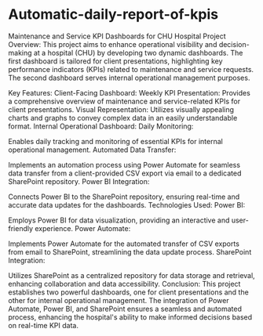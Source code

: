 # Automatic-daily-report-of-kpis

Maintenance and Service KPI Dashboards for CHU Hospital
Project Overview:
This project aims to enhance operational visibility and decision-making at a hospital (CHU) by developing two dynamic dashboards. The first dashboard is tailored for client presentations, highlighting key performance indicators (KPIs) related to maintenance and service requests. The second dashboard serves internal operational management purposes.

Key Features:
Client-Facing Dashboard:
Weekly KPI Presentation:
Provides a comprehensive overview of maintenance and service-related KPIs for client presentations.
Visual Representation:
Utilizes visually appealing charts and graphs to convey complex data in an easily understandable format.
Internal Operational Dashboard:
Daily Monitoring:

Enables daily tracking and monitoring of essential KPIs for internal operational management.
Automated Data Transfer:

Implements an automation process using Power Automate for seamless data transfer from a client-provided CSV export via email to a dedicated SharePoint repository.
Power BI Integration:

Connects Power BI to the SharePoint repository, ensuring real-time and accurate data updates for the dashboards.
Technologies Used:
Power BI:

Employs Power BI for data visualization, providing an interactive and user-friendly experience.
Power Automate:

Implements Power Automate for the automated transfer of CSV exports from email to SharePoint, streamlining the data update process.
SharePoint Integration:

Utilizes SharePoint as a centralized repository for data storage and retrieval, enhancing collaboration and data accessibility.
Conclusion:
This project establishes two powerful dashboards, one for client presentations and the other for internal operational management. The integration of Power Automate, Power BI, and SharePoint ensures a seamless and automated process, enhancing the hospital's ability to make informed decisions based on real-time KPI data.

